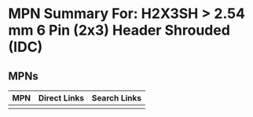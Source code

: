



# MPN Summary For: H2X3SH > 2.54 mm 6 Pin (2x3) Header Shrouded (IDC)

## MPNs
  

|MPN|Direct Links|Search Links|
| :--- | :--- | :--- |
||||
